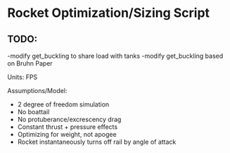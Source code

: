 # Rocket Optimization/Sizing Script
## TODO:
-modify get_buckling to share load with tanks
-modify get_buckling based on Bruhn Paper


Units: FPS

Assumptions/Model:
 - 2 degree of freedom simulation
 - No boattail
 - No protuberance/excrescency drag
 - Constant thrust + pressure effects
 - Optimizing for weight, not apogee
 - Rocket instantaneously turns off rail by angle of attack
